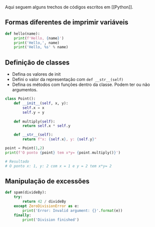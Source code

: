 ---
---

Aqui seguem alguns trechos de códigos escritos em [[Python]]. 

## Formas diferentes de imprimir variáveis

```python
def hello(name):
	print(f'Hello, {name}')
	print('Hello,', name)
	print('Hello, %s' % name)
```

## Definição de classes

- Defina os valores de init
- Defini o valor da representação com `def __str__(self)`
- Defina os métodos com funções dentro da classe. Podem ter ou não argumentos. 

```python
class Point():
    def __init__(self, x, y):
        self.x = x
        self.y = y  
    
    def multiply(self):
        return self.x * self.y 

	def __str__(self):
		return f"x: {self.x}, y: {self.y}"

point = Point(1,2)
print(f'O ponto {point} tem x*y= {point.multiply()}')

# Resultado
# O ponto x: 1, y: 2 com x = 1 e y = 2 tem x*y= 2
```

## Manipulação de excessões

```python
def spam(divideBy):
	try:
		return 42 / divideBy 
	except ZeroDivisionError as e:
		print('Error: Invalid argument: {}'.format(e))
	finally: 
		print('Division finished')
```